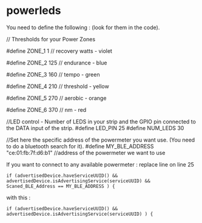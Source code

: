 # powerleds
You need to define the following : (look for them in the code).

// Thresholds for your Power Zones

#define ZONE_1 1 //  recovery watts - violet 

#define ZONE_2 125 // endurance - blue

#define ZONE_3 160 // tempo - green

#define ZONE_4 210 // threshold - yellow

#define ZONE_5 270 // aerobic - orange

#define ZONE_6 370 // nm - red



//LED control - Number of LEDS in your strip and the GPIO pin connected to the DATA input of the strip.
#define LED_PIN 25
#define NUM_LEDS 30

//Set here the specific address of the powermeter you want use. (You need to do a bluetooth search for it).
#define MY_BLE_ADDRESS "ce:01:fb:7f:d6:b1"  //address of the powermeter we want to use

If you want to connect to any available powermeter : replace line on line 25

    if (advertisedDevice.haveServiceUUID() && advertisedDevice.isAdvertisingService(serviceUUID) && Scaned_BLE_Address == MY_BLE_ADDRESS ) {
with this : 

    if (advertisedDevice.haveServiceUUID() && advertisedDevice.isAdvertisingService(serviceUUID) ) {





